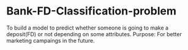 # Bank-FD-Classification-problem

To build a model to predict whether someone is going to make a deposit(FD) or not depending on some attributes.
Purpose: For better marketing campaings in the future.
